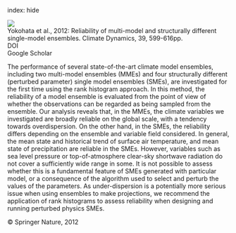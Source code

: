 index: hide

<div class="Citation">
    <div class="Citation-thumb CitationThumb-linked"  data-href="https://doi.org/10.1007/s00382-011-1203-1">
      <img src="https://static.claimspace.cloud/climate-study-static/refs/thumbs/9/Yokohata_et_al_2012-thumb.png" />
    </div>

  <div class="Citation-body">
    <div class="Citation-text">Yokohata et al., 2012: Reliability of multi-model and structurally different single-model ensembles. <span class="Article-journal">Climate Dynamics, </span><span class="Article-volume">39, </span>599-616pp.</div>
    <div class="Citation-links">
      <div class="CitationLink" data-href="https://doi.org/10.1007/s00382-011-1203-1">
        <div class="CitationLink-icon CitationLink-Doi"></div>
        <div class="CitationLink-text">DOI</div>
      </div>
      <div class="CitationLink" data-href="https://scholar.google.com/scholar?q=10.1007/s00382-011-1203-1">
        <div class="CitationLink-icon CitationLink-Scholar"></div>
        <div class="CitationLink-text">Google Scholar</div>
      </div>
    </div>
  </div>
</div>

The performance of several state-of-the-art climate model ensembles, including two multi-model ensembles (MMEs) and four structurally different (perturbed parameter) single model ensembles (SMEs), are investigated for the first time using the rank histogram approach. In this method, the reliability of a model ensemble is evaluated from the point of view of whether the observations can be regarded as being sampled from the ensemble. Our analysis reveals that, in the MMEs, the climate variables we investigated are broadly reliable on the global scale, with a tendency towards overdispersion. On the other hand, in the SMEs, the reliability differs depending on the ensemble and variable field considered. In general, the mean state and historical trend of surface air temperature, and mean state of precipitation are reliable in the SMEs. However, variables such as sea level pressure or top-of-atmosphere clear-sky shortwave radiation do not cover a sufficiently wide range in some. It is not possible to assess whether this is a fundamental feature of SMEs generated with particular model, or a consequence of the algorithm used to select and perturb the values of the parameters. As under-dispersion is a potentially more serious issue when using ensembles to make projections, we recommend the application of rank histograms to assess reliability when designing and running perturbed physics SMEs.

<div class="Citation-copy">
&copy; Springer Nature, 2012
</div>